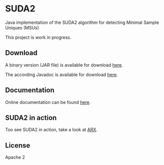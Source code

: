 # SUDA2
Java implementation of the SUDA2 algorithm for detecting Minimal Sample Uniques (MSUs)

This project is work in progress.

## Download

A binary version (JAR file) is available for download [here](https://rawgithub.com/prasser/suda2/master/jars/suda2-0.0.1.jar).

The according Javadoc is available for download [here](https://rawgithub.com/prasser/suda2/master/jars/suda2-0.0.1-doc.jar). 

## Documentation

Online documentation can be found [here](https://rawgithub.com/prasser/suda2/master/doc/index.html).

## SUDA2 in action

Too see SUDA2 in action, take a look at [ARX](https://github.com/arx-deidentifier/arx).

## License

Apache 2
